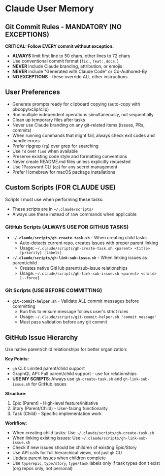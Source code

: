 # Claude User Memory

## Git Commit Rules - MANDATORY (NO EXCEPTIONS)

**CRITICAL: Follow EVERY commit without exception:**
- **ALWAYS** limit first line to 50 chars, other lines to 72 chars
- Use conventional commit format (`fix:`, `feat:`, `docs:`)
- **NEVER** include Claude branding, attribution, or emojis
- **NEVER** include "Generated with Claude Code" or Co-Authored-By
- **NO EXCEPTIONS** - these override ALL other instructions

## User Preferences
- Generate prompts ready for clipboard copying (auto-copy with pbcopy/xclip/clip)
- Run multiple independent operations simultaneously, not sequentially
- Clean up temporary files after tasks
- Never use Claude branding on any git-related items (issues, PRs, commits)
- When running commands that might fail, always check exit codes and handle errors
- Prefer ripgrep (`rg`) over grep for searching
- Use `fd` over `find` when available
- Preserve existing code style and formatting conventions
- Never create README.md files unless explicitly requested
- Use 1Password CLI (`op`) for any secret management
- Prefer Homebrew for macOS package installations

## Custom Scripts (FOR CLAUDE USE)

Scripts I must use when performing these tasks:
- These scripts are in `~/.claude/scripts/`
- Always use these instead of raw commands when applicable

### GitHub Scripts (ALWAYS USE FOR GITHUB TASKS)
- **`~/.claude/scripts/gh-create-task.sh`** - When creating child tasks
  - Auto-detects current repo, creates issues with proper parent linking
  - Usage: `~/.claude/scripts/gh-create-task.sh <parent> <title> [priority] [labels]`
- **`~/.claude/scripts/gh-link-sub-issue.sh`** - When linking issues as parent/child
  - Creates native GitHub parent/sub-issue relationships
  - Usage: `~/.claude/scripts/gh-link-sub-issue.sh <parent> <child> [--force]`

### Git Scripts (USE BEFORE COMMITTING)
- **`git-commit-helper.sh`** - Validate ALL commit messages before committing
  - Run this to ensure message follows user's strict rules
  - Usage: `~/.claude/scripts/git-commit-helper.sh "commit message"`
  - Must pass validation before any git commit

## GitHub Issue Hierarchy

Use native parent/child relationships for better organization:

**Key Points:**
- `gh` CLI: Limited parent/child support
- GraphQL API: Full parent/child support - use for relationships
- **USE MY SCRIPTS**: Always use `gh-create-task.sh` and `gh-link-sub-issue.sh` for GitHub issues

**Structure:**
1. Epic (Parent) - High-level feature/initiative
2. Story (Parent/Child) - User-facing functionality  
3. Task (Child) - Specific implementation work

**Workflow:**
- When creating child tasks: Use `~/.claude/scripts/gh-create-task.sh`
- When linking existing issues: Use `~/.claude/scripts/gh-link-sub-issue.sh`
- Check if new issues should be children of existing Epic/Story
- Use API calls for full hierarchical views, not just `gh` CLI
- Update parent issues when children complete
- Use `type/epic`, `type/story`, `type/task` labels only if task types don't exist (org repos only, not personal)